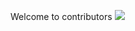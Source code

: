 Welcome to contributors
<img src="![570c207d2e00002d00950fdd](/uploads/656fe5516be8059f36c3755930340f8d/570c207d2e00002d00950fdd.jpeg)">